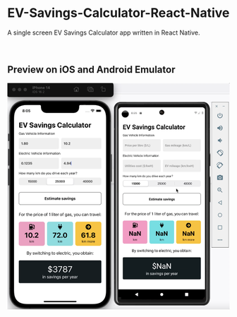 # EV-Savings-Calculator-React-Native
A single screen EV Savings Calculator app written in React Native.
<br /> <br /> <br />

## Preview on iOS and Android Emulator
<img src="image/previews.png" />

